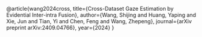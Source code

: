 @article{wang2024cross,
  title={Cross-Dataset Gaze Estimation by Evidential Inter-intra Fusion},
  author={Wang, Shijing and Huang, Yaping and Xie, Jun and Tian, Yi and Chen, Feng and Wang, Zhepeng},
  journal={arXiv preprint arXiv:2409.04766},
  year={2024}
}
